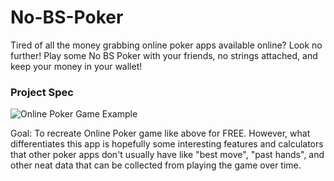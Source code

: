 # No-BS-Poker

Tired of all the money grabbing online poker apps available online? Look no further! Play some No BS Poker with your friends, no strings attached, and keep your money in your wallet!


### Project Spec
![Online Poker Game Example](https://play-lh.googleusercontent.com/rUf_al1zUgxjnyhmcY8Iq9a5lI0MRXOmv_qbhEhVffFJLp-LaJ63AABA9xT3edHE7A=w526-h296-rw)

Goal: To recreate Online Poker game like above for FREE. However, what differentiates this app is hopefully some interesting features and calculators that other poker apps don't usually have like "best move", "past hands", and other neat data that can be collected from playing the game over time. 
